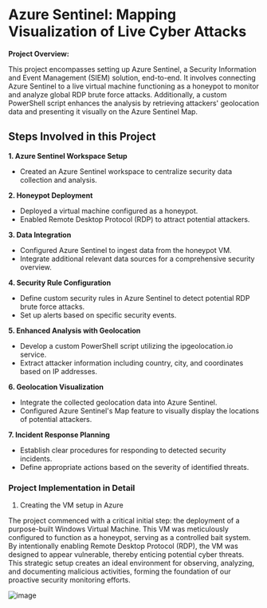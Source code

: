 <h1>Azure Sentinel: Mapping Visualization of Live Cyber Attacks</h1>

**Project Overview:**

This project encompasses setting up Azure Sentinel, a Security Information and Event Management (SIEM) solution, end-to-end. It involves connecting Azure Sentinel to a live virtual machine functioning as a honeypot to monitor and analyze global RDP brute force attacks. Additionally, a custom PowerShell script enhances the analysis by retrieving attackers' geolocation data and presenting it visually on the Azure Sentinel Map.

<h2>Steps Involved in this Project</h2>

**1. Azure Sentinel Workspace Setup**
   * Created an Azure Sentinel workspace to centralize security data collection and analysis.
     
**2. Honeypot Deployment**
   * Deployed a virtual machine configured as a honeypot.
   * Enabled Remote Desktop Protocol (RDP) to attract potential attackers.
     
**3. Data Integration**
   * Configured Azure Sentinel to ingest data from the honeypot VM.
   * Integrate additional relevant data sources for a comprehensive security overview.
     
**4. Security Rule Configuration**
   * Define custom security rules in Azure Sentinel to detect potential RDP brute force attacks.
   * Set up alerts based on specific security events.
     
**5. Enhanced Analysis with Geolocation**
   * Develop a custom PowerShell script utilizing the ipgeolocation.io service.
   * Extract attacker information including country, city, and coordinates based on IP addresses.
     
**6. Geolocation Visualization**
   * Integrate the collected geolocation data into Azure Sentinel.
   * Configured Azure Sentinel's Map feature to visually display the locations of potential attackers.
     
**7. Incident Response Planning**
   * Establish clear procedures for responding to detected security incidents.
   * Define appropriate actions based on the severity of identified threats.

<h3>Project Implementation in Detail</h3>

1. Creating the VM setup in Azure

The project commenced with a critical initial step: the deployment of a purpose-built Windows Virtual Machine. This VM was meticulously configured to function as a honeypot, serving as a controlled bait system. By intentionally enabling Remote Desktop Protocol (RDP), the VM was designed to appear vulnerable, thereby enticing potential cyber threats. This strategic setup creates an ideal environment for observing, analyzing, and documenting malicious activities, forming the foundation of our proactive security monitoring efforts.

![image](https://github.com/karthikvimal98/Azure-Sentinel-Map-with-Live-CyberAttacks/assets/78943245/7b1ab471-8465-4b97-b6bd-a20fbddcbf07)


